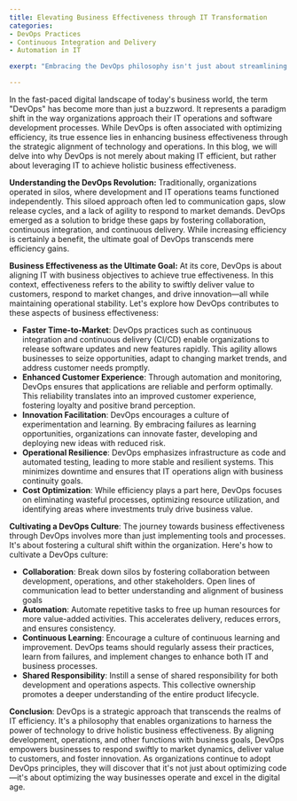 ```yaml
---
title: Elevating Business Effectiveness through IT Transformation
categories:
- DevOps Practices
- Continuous Integration and Delivery
- Automation in IT

exerpt: "Embracing the DevOps philosophy isn't just about streamlining IT operations; it's a strategic endeavor that elevates business effectiveness through the symbiotic integration of technology and operations. In a landscape defined by rapid technological advancements and ever-changing market demands, DevOps has emerged as a catalyst for transformation. By fostering collaboration, automation, and a culture of continuous improvement, DevOps transcends the boundaries of IT efficiency, ushering in an era where technology isn't just a support function—it's a driving force behind business success. Join us as we delve into the core principles of DevOps and explore how it empowers organizations to navigate the complex terrain of the digital age, delivering value to customers, embracing innovation, and ensuring operational resilience."

---
```


In the fast-paced digital landscape of today's business world, the term "DevOps" has become more than just a buzzword. It represents a paradigm shift in the way organizations approach their IT operations and software development processes. While DevOps is often associated with optimizing efficiency, its true essence lies in enhancing business effectiveness through the strategic alignment of technology and operations. In this blog, we will delve into why DevOps is not merely about making IT efficient, but rather about leveraging IT to achieve holistic business effectiveness.

**Understanding the DevOps Revolution:**
Traditionally, organizations operated in silos, where development and IT operations teams functioned independently. This siloed approach often led to communication gaps, slow release cycles, and a lack of agility to respond to market demands. DevOps emerged as a solution to bridge these gaps by fostering collaboration, continuous integration, and continuous delivery. While increasing efficiency is certainly a benefit, the ultimate goal of DevOps transcends mere efficiency gains.

**Business Effectiveness as the Ultimate Goal:**
At its core, DevOps is about aligning IT with business objectives to achieve true effectiveness. In this context, effectiveness refers to the ability to swiftly deliver value to customers, respond to market changes, and drive innovation—all while maintaining operational stability. Let's explore how DevOps contributes to these aspects of business effectiveness:
- **Faster Time-to-Market**: DevOps practices such as continuous integration and continuous delivery (CI/CD) enable organizations to release software updates and new features rapidly. This agility allows businesses to seize opportunities, adapt to changing market trends, and address customer needs promptly.
- **Enhanced Customer Experience**: Through automation and monitoring, DevOps ensures that applications are reliable and perform optimally. This reliability translates into an improved customer experience, fostering loyalty and positive brand perception.
- **Innovation Facilitation**: DevOps encourages a culture of experimentation and learning. By embracing failures as learning opportunities, organizations can innovate faster, developing and deploying new ideas with reduced risk.
- **Operational Resilience**: DevOps emphasizes infrastructure as code and automated testing, leading to more stable and resilient systems. This minimizes downtime and ensures that IT operations align with business continuity goals.
- **Cost Optimization**: While efficiency plays a part here, DevOps focuses on eliminating wasteful processes, optimizing resource utilization, and identifying areas where investments truly drive business value.

**Cultivating a DevOps Culture**:
The journey towards business effectiveness through DevOps involves more than just implementing tools and processes. It's about fostering a cultural shift within the organization. Here's how to cultivate a DevOps culture:
- **Collaboration**: Break down silos by fostering collaboration between development, operations, and other stakeholders. Open lines of communication lead to better understanding and alignment of business goals
- **Automation**: Automate repetitive tasks to free up human resources for more value-added activities. This accelerates delivery, reduces errors, and ensures consistency.
- **Continuous Learning**: Encourage a culture of continuous learning and improvement. DevOps teams should regularly assess their practices, learn from failures, and implement changes to enhance both IT and business processes.
- **Shared Responsibility**: Instill a sense of shared responsibility for both development and operations aspects. This collective ownership promotes a deeper understanding of the entire product lifecycle.

**Conclusion**:
DevOps is a strategic approach that transcends the realms of IT efficiency. It's a philosophy that enables organizations to harness the power of technology to drive holistic business effectiveness. By aligning development, operations, and other functions with business goals, DevOps empowers businesses to respond swiftly to market dynamics, deliver value to customers, and foster innovation. As organizations continue to adopt DevOps principles, they will discover that it's not just about optimizing code—it's about optimizing the way businesses operate and excel in the digital age.